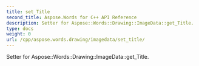 ```yaml
---
title: set_Title
second_title: Aspose.Words for C++ API Reference
description: Setter for Aspose::Words::Drawing::ImageData::get_Title. 
type: docs
weight: 0
url: /cpp/aspose.words.drawing/imagedata/set_title/
---
```


Setter for Aspose::Words::Drawing::ImageData::get_Title. 

